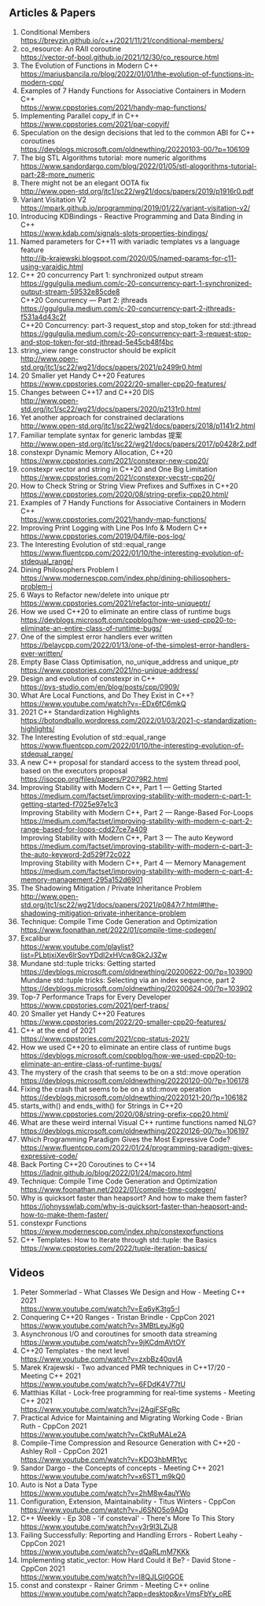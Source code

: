 ## Articles & Papers
1. Conditional Members  
    https://brevzin.github.io/c++/2021/11/21/conditional-members/
2. co_resource<T>: An RAII coroutine  
    https://vector-of-bool.github.io/2021/12/30/co_resource.html
3. The Evolution of Functions in Modern C++  
    https://mariusbancila.ro/blog/2022/01/01/the-evolution-of-functions-in-modern-cpp/
4. Examples of 7 Handy Functions for Associative Containers in Modern C++  
    https://www.cppstories.com/2021/handy-map-functions/
5. Implementing Parallel copy_if in C++  
    https://www.cppstories.com/2021/par-copyif/
6. Speculation on the design decisions that led to the common ABI for C++ coroutines  
    https://devblogs.microsoft.com/oldnewthing/20220103-00/?p=106109
7. The big STL Algorithms tutorial: more numeric algorithms  
    https://www.sandordargo.com/blog/2022/01/05/stl-alogorithms-tutorial-part-28-more_numeric
8. There might not be an elegant OOTA fix  
    http://www.open-std.org/jtc1/sc22/wg21/docs/papers/2019/p1916r0.pdf
9. Variant Visitation V2  
    https://mpark.github.io/programming/2019/01/22/variant-visitation-v2/
10. Introducing KDBindings - Reactive Programming and Data Binding in C++  
    https://www.kdab.com/signals-slots-properties-bindings/
11. Named parameters for C++11 with variadic templates vs a language feature  
    http://ib-krajewski.blogspot.com/2020/05/named-params-for-c11-using-varaidic.html
12. C++ 20 concurrency Part 1: synchronized output stream  
    https://ggulgulia.medium.com/c-20-concurrency-part-1-synchronized-output-stream-59532e85cde8  
    C++20 Concurrency — Part 2: jthreads  
    https://ggulgulia.medium.com/c-20-concurrency-part-2-jthreads-f531a4d43c2f  
    C++20 Concurrency: part-3 request_stop and stop_token for std::jthread  
    https://ggulgulia.medium.com/c-20-concurrency-part-3-request-stop-and-stop-token-for-std-jthread-5e45cb48f4bc
13. string_view range constructor should be explicit  
    http://www.open-std.org/jtc1/sc22/wg21/docs/papers/2021/p2499r0.html
14. 20 Smaller yet Handy C++20 Features  
    https://www.cppstories.com/2022/20-smaller-cpp20-features/
15. Changes between C++17 and C++20 DIS  
    http://www.open-std.org/jtc1/sc22/wg21/docs/papers/2020/p2131r0.html
16. Yet another approach for constrained declarations  
    http://www.open-std.org/jtc1/sc22/wg21/docs/papers/2018/p1141r2.html
17. Familiar template syntax for generic lambdas 提案  
    http://www.open-std.org/jtc1/sc22/wg21/docs/papers/2017/p0428r2.pdf
18. constexpr Dynamic Memory Allocation, C++20  
    https://www.cppstories.com/2021/constexpr-new-cpp20/
19. constexpr vector and string in C++20 and One Big Limitation  
    https://www.cppstories.com/2021/constexpr-vecstr-cpp20/
20. How to Check String or String View Prefixes and Suffixes in C++20  
    https://www.cppstories.com/2020/08/string-prefix-cpp20.html/
21. Examples of 7 Handy Functions for Associative Containers in Modern C++  
    https://www.cppstories.com/2021/handy-map-functions/
22. Improving Print Logging with Line Pos Info & Modern C++  
    https://www.cppstories.com/2019/04/file-pos-log/
23. The Interesting Evolution of std::equal_range  
    https://www.fluentcpp.com/2022/01/10/the-interesting-evolution-of-stdequal_range/
24. Dining Philosophers Problem I  
    https://www.modernescpp.com/index.php/dining-philiosophers-problem-i
25. 6 Ways to Refactor new/delete into unique ptr  
    https://www.cppstories.com/2021/refactor-into-uniqueptr/
26. How we used C++20 to eliminate an entire class of runtime bugs  
    https://devblogs.microsoft.com/cppblog/how-we-used-cpp20-to-eliminate-an-entire-class-of-runtime-bugs/
27. One of the simplest error handlers ever written  
    https://belaycpp.com/2022/01/13/one-of-the-simplest-error-handlers-ever-written/
28. Empty Base Class Optimisation, no_unique_address and unique_ptr  
    https://www.cppstories.com/2021/no-unique-address/
29. Design and evolution of constexpr in C++  
    https://pvs-studio.com/en/blog/posts/cpp/0909/
30. What Are Local Functions, and Do They Exist in C++?  
    https://www.youtube.com/watch?v=-EDx6fC6mkQ
31. 2021 C++ Standardization Highlights  
    https://botondballo.wordpress.com/2022/01/03/2021-c-standardization-highlights/
32. The Interesting Evolution of std::equal_range  
    https://www.fluentcpp.com/2022/01/10/the-interesting-evolution-of-stdequal_range/
33. A new C++ proposal for standard access to the system thread pool, based on the executors proposal  
    https://isocpp.org/files/papers/P2079R2.html
34. Improving Stability with Modern C++, Part 1 — Getting Started  
    https://medium.com/factset/improving-stability-with-modern-c-part-1-getting-started-f7025e97e1c3  
    Improving Stability with Modern C++, Part 2 — Range-Based For-Loops  
    https://medium.com/factset/improving-stability-with-modern-c-part-2-range-based-for-loops-cdd27ce7a409  
    Improving Stability with Modern C++, Part 3 — The auto Keyword  
    https://medium.com/factset/improving-stability-with-modern-c-part-3-the-auto-keyword-2d529f72c022  
    Improving Stability with Modern C++, Part 4 — Memory Management  
    https://medium.com/factset/improving-stability-with-modern-c-part-4-memory-management-295a152d6901
35. The Shadowing Mitigation / Private Inheritance Problem  
    http://www.open-std.org/jtc1/sc22/wg21/docs/papers/2021/p0847r7.html#the-shadowing-mitigation-private-inheritance-problem
36. Technique: Compile Time Code Generation and Optimization  
    https://www.foonathan.net/2022/01/compile-time-codegen/
37. Excalibur  
    https://www.youtube.com/playlist?list=PLbtjxiXev6lrSovYDdI2xHVcw8Gk2J3Zw
38. Mundane std::tuple tricks: Getting started  
    https://devblogs.microsoft.com/oldnewthing/20200622-00/?p=103900  
    Mundane std::tuple tricks: Selecting via an index sequence, part 2  
    https://devblogs.microsoft.com/oldnewthing/20200624-00/?p=103902
39. Top-7 Performance Traps for Every Developer  
    https://www.cppstories.com/2021/perf-traps/
40. 20 Smaller yet Handy C++20 Features  
    https://www.cppstories.com/2022/20-smaller-cpp20-features/
41. C++ at the end of 2021  
    https://www.cppstories.com/2021/cpp-status-2021/
42. How we used C++20 to eliminate an entire class of runtime bugs  
    https://devblogs.microsoft.com/cppblog/how-we-used-cpp20-to-eliminate-an-entire-class-of-runtime-bugs/
43. The mystery of the crash that seems to be on a std::move operation  
    https://devblogs.microsoft.com/oldnewthing/20220120-00/?p=106178
44. Fixing the crash that seems to be on a std::move operation  
    https://devblogs.microsoft.com/oldnewthing/20220121-20/?p=106182
45. starts_with() and ends_with() for Strings in C++20  
    https://www.cppstories.com/2020/08/string-prefix-cpp20.html/
46. What are these weird internal Visual C++ runtime functions named NLG?  
    https://devblogs.microsoft.com/oldnewthing/20220126-00/?p=106197
47. Which Programming Paradigm Gives the Most Expressive Code?  
    https://www.fluentcpp.com/2022/01/24/programming-paradigm-gives-expressive-code/
48. Back Porting C++20 Coroutines to C++14  
    https://ladnir.github.io/blog/2022/01/24/macoro.html
49. Technique: Compile Time Code Generation and Optimization  
    https://www.foonathan.net/2022/01/compile-time-codegen/
50. Why is quicksort faster than heapsort? And how to make them faster?  
    https://johnysswlab.com/why-is-quicksort-faster-than-heapsort-and-how-to-make-them-faster/
51. constexpr Functions  
    https://www.modernescpp.com/index.php/constexprfunctions
52. C++ Templates: How to Iterate through std::tuple: the Basics  
    https://www.cppstories.com/2022/tuple-iteration-basics/



## Videos
1. Peter Sommerlad - What Classes We Design and How - Meeting C++ 2021  
    https://www.youtube.com/watch?v=Eq6yK3tg5-I
2. Conquering C++20 Ranges - Tristan Brindle - CppCon 2021  
    https://www.youtube.com/watch?v=3MBtLeyJKg0
3. Asynchronous I/O and coroutines for smooth data streaming  
    https://www.youtube.com/watch?v=9jKCdmAVtOY
4. C++20 Templates - the next level  
    https://www.youtube.com/watch?v=zxbBz40qvIA
5. Marek Krajewski - Two advanced PMR techniques in C++17/20 - Meeting C++ 2021  
    https://www.youtube.com/watch?v=6FDdK4V77tU
6. Matthias Killat - Lock-free programming for real-time systems - Meeting C++ 2021  
    https://www.youtube.com/watch?v=j2AgjFSFgRc
7. Practical Advice for Maintaining and Migrating Working Code - Brian Ruth - CppCon 2021  
    https://www.youtube.com/watch?v=CktRuMALe2A
8. Compile-Time Compression and Resource Generation with C++20 - Ashley Roll - CppCon 2021  
    https://www.youtube.com/watch?v=KDO3hbMR1yc
9. Sandor Dargo - the Concepts of concepts - Meeting C++ 2021  
    https://www.youtube.com/watch?v=x6ST1_m9kQ0
10. Auto is Not a Data Type  
    https://www.youtube.com/watch?v=2hM8w4auYWo
11. Configuration, Extension, Maintainability - Titus Winters - CppCon  
    https://www.youtube.com/watch?v=J6SNO5o9ADg
12. C++ Weekly - Ep 308 - 'if consteval' - There's More To This Story  
    https://www.youtube.com/watch?v=y3r9l3LZiJ8
13. Failing Successfully: Reporting and Handling Errors - Robert Leahy - CppCon 2021  
    https://www.youtube.com/watch?v=dQaRLmM7KKk
14. Implementing static_vector: How Hard Could it Be? - David Stone - CppCon 2021  
    https://www.youtube.com/watch?v=I8QJLGI0GOE
15. const and constexpr - Rainer Grimm - Meeting C++ online  
    https://www.youtube.com/watch?app=desktop&v=VmsFbYy_oRE